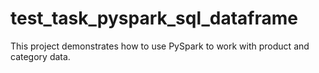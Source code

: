 # test_task_pyspark_sql_dataframe
This project demonstrates how to use PySpark to work with product and category data.
